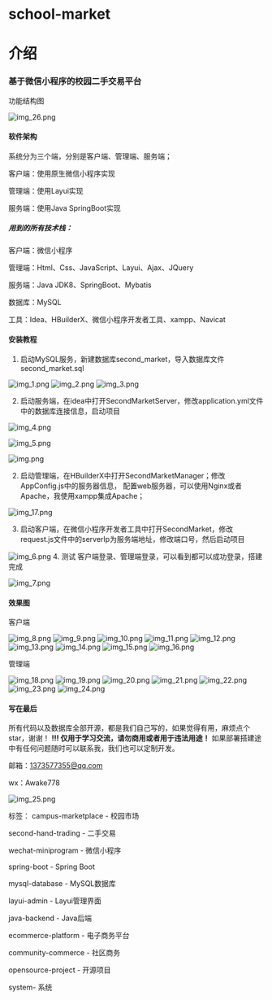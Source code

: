 # school-market

# 介绍
### 基于微信小程序的校园二手交易平台 

功能结构图

![img_26.png](img/img_26.png)

#### 软件架构
系统分为三个端，分别是客户端、管理端、服务端；

客户端：使用原生微信小程序实现

管理端：使用Layui实现

服务端：使用Java SpringBoot实现

##### 用到的所有技术栈：
客户端：微信小程序

管理端：Html、Css、JavaScript、Layui、Ajax、JQuery

服务端：Java JDK8、SpringBoot、Mybatis

数据库：MySQL

工具：Idea、HBuilderX、微信小程序开发者工具、xampp、Navicat

#### 安装教程
1. 启动MySQL服务，新建数据库second_market，导入数据库文件second_market.sql

![img_1.png](img/img_1.png)
![img_2.png](img/img_2.png)
![img_3.png](img/img_3.png)

2. 启动服务端，在idea中打开SecondMarketServer，修改application.yml文件中的数据库连接信息，启动项目

![img_4.png](img/img_4.png)

![img_5.png](img/img_5.png)

![img.png](img/img.png)

2.  启动管理端，在HBuilderX中打开SecondMarketManager；修改AppConfig.js中的服务器信息， 配置web服务器，可以使用Nginx或者Apache，我使用xampp集成Apache；

![img_17.png](img/img_17.png)

3.  启动客户端，在微信小程序开发者工具中打开SecondMarket，修改request.js文件中的serverIp为服务端地址，修改端口号，然后启动项目

![img_6.png](img/img_6.png)
4. 测试 客户端登录、管理端登录，可以看到都可以成功登录，搭建完成

![img_7.png](img/img_7.png)

#### 效果图
客户端

![img_8.png](img/img_8.png)
![img_9.png](img/img_9.png)
![img_10.png](img/img_10.png)
![img_11.png](img/img_11.png)
![img_12.png](img/img_12.png)
![img_13.png](img/img_13.png)
![img_14.png](img/img_14.png)
![img_15.png](img/img_15.png)
![img_16.png](img/img_16.png)

管理端

![img_18.png](img/img_18.png)
![img_19.png](img/img_19.png)
![img_20.png](img/img_20.png)
![img_21.png](img/img_21.png)
![img_22.png](img/img_22.png)
![img_23.png](img/img_23.png)
![img_24.png](img/img_24.png)

#### 写在最后
所有代码以及数据库全部开源，都是我们自己写的，如果觉得有用，麻烦点个star，谢谢！
**!!! 仅用于学习交流，请勿商用或者用于违法用途！**
如果部署搭建途中有任何问题随时可以联系我，我们也可以定制开发。

邮箱：1373577355@qq.com

wx：Awake778

![img_25.png](img/img_25.png)




标签：
campus-marketplace - 校园市场

second-hand-trading - 二手交易

wechat-miniprogram - 微信小程序

spring-boot - Spring Boot

mysql-database - MySQL数据库

layui-admin - Layui管理界面

java-backend - Java后端

ecommerce-platform - 电子商务平台

community-commerce - 社区商务

opensource-project - 开源项目

system- 系统
